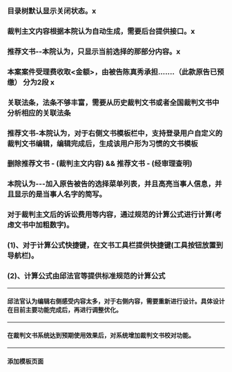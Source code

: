 ### 目录树默认显示关闭状态。x
### 裁判主文内容根据本院认为自动生成，需要后台提供接口。x
### 推荐文书--本院认为，只显示当前选择的那部分内容。x
### 本案案件受理费收取<金额>，由被告陈真秀承担.......（此款原告已预缴） 分为2段  x

### 关联法条，法条不够丰富，需要从历史裁判文书或者全国裁判文书中分析相应的关联法条
### 推荐文书-本院认为，对于右侧文书模板栏中，支持登录用户自定义的裁判文书编辑，编辑完成后，生成该用户形为习惯的文书模板
### 删除推荐文书 - (裁判主文内容) && 推荐文书 - (经审理查明)

### 本院认为---加入原告被告的选择菜单列表，并且高亮当事人信息，并且显示的是当事人名字的简写。
### 对于裁判主文后的诉讼费用等内容，通过规范的计算公式进行计算(考虑文书中加粗数字)。
### (1)、对于计算公式快捷键，在文书工具栏提供快捷键(工具按钮放置到导航栏)。
### (2)、计算公式由邱法官等提供标准规范的计算公式

---

#### 邱法官认为编辑右侧感受内容太多，对于右侧内容，需要重新进行设计。具体设计在目前主要功能完成后，再进行调整优化。

----

#### 在裁判文书系统达到预期使用效果后，对系统增加裁判文书校对功能。


-----


#### 添加模板页面
